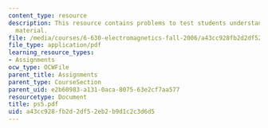 ```yaml
---
content_type: resource
description: This resource contains problems to test students understanding of course
  material.
file: /media/courses/6-630-electromagnetics-fall-2006/a43cc928fb2d2df52eb2b9d1c2c3d6d5_ps5.pdf
file_type: application/pdf
learning_resource_types:
- Assignments
ocw_type: OCWFile
parent_title: Assignments
parent_type: CourseSection
parent_uid: e2b60983-a131-0aca-8075-63e2cf7aa577
resourcetype: Document
title: ps5.pdf
uid: a43cc928-fb2d-2df5-2eb2-b9d1c2c3d6d5
---
```

